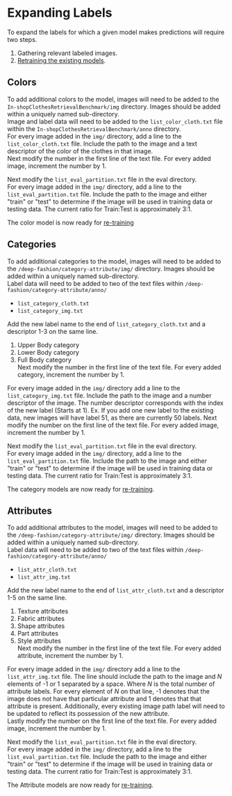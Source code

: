 # Expanding Labels

To expand the labels for which a given model makes predictions will require two steps.  
1. Gathering relevant labeled images.  
2. [Retraining the existing models](models.md#retraining).  

## Colors

To add additional colors to the model, images will need to be added to the `In-shopClothesRetrievalBenchmark/img` directory. Images should be added within a uniquely named sub-directory.  
Image and label data will need to be added to the `list_color_cloth.txt` file within the `In-shopClothesRetrievalBenchmark/anno` directory.  
For every image added in the `img/` directory, add a line to the `list_color_cloth.txt` file. Include the path to the image and a text descriptor of the color of the clothes in that image.  
Next modify the number in the first line of the text file. For every added image, increment the number by 1.

Next modify the `list_eval_partition.txt` file in the eval directory.  
For every image added in the `img/` directory, add a line to the `list_eval_partition.txt` file. Include the path to the image and either "train" or "test" to determine if the image will be used in training data or testing data. The current ratio for Train:Test is approximately 3:1.

The color model is now ready for [re-training](models.md#retraining)

## Categories

To add additional categories to the model, images will need to be added to the `/deep-fashion/category-attribute/img/` directory. Images should be added within a uniquely named sub-directory.  
Label data will need to be added to two of the text files within `/deep-fashion/category-attribute/anno/`

 * `list_category_cloth.txt`  
 * `list_category_img.txt`

Add the new label name to the end of `list_category_cloth.txt` and a descriptor 1-3 on the same line.  
1. Upper Body category  
2. Lower Body category  
3. Full Body category  
Next modify the number in the first line of the text file. For every added category, increment the number by 1.

For every image added in the `img/` directory add a line to the `list_category_img.txt` file. Include the path to the image and a number descriptor of the image. The number descriptor corresponds with the index of the new label (Starts at 1). Ex. If you add one new label to the existing data, new images will have label 51, as there are currently 50 labels.
Next modify the number on the first line of the text file. For every added image, increment the number by 1.

Next modify the `list_eval_partition.txt` file in the eval directory.  
For every image added in the `img/` directory, add a line to the `list_eval_partition.txt` file. Include the path to the image and either "train" or "test" to determine if the image will be used in training data or testing data. The current ratio for Train:Test is approximately 3:1.

The category models are now ready for [re-training](models.md#retraining).

## Attributes

To add additional attributes to the model, images will need to be added to the `/deep-fashion/category-attribute/img/` directory. Images should be added within a uniquely named sub-directory.  
Label data will need to be added to two of the text files within `/deep-fashion/category-attribute/anno/`

 * `list_attr_cloth.txt`  
 * `list_attr_img.txt`

Add the new label name to the end of `list_attr_cloth.txt` and a descriptor 1-5 on the same line.  
1. Texture attributes  
2. Fabric attributes  
3. Shape attributes  
4. Part attributes  
5. Style attributes  
Next modify the number in the first line of the text file. For every added attribute, increment the number by 1.

For every image added in the `img/` directory add a line to the `list_attr_img.txt` file. The line should include the path to the image and *N* elements of -1 or 1 separated by a space. Where *N* is the total number of attribute labels. For every element of *N* on that line, -1 denotes that the image does not have that particular attribute and 1 denotes that that attribute is present. Additionally, every existing image path label will need to be updated to reflect its possession of the new attribute.  
Lastly modify the number on the first line of the text file. For every added image, increment the number by 1.

Next modify the `list_eval_partition.txt` file in the eval directory.  
For every image added in the `img/` directory, add a line to the `list_eval_partition.txt` file. Include the path to the image and either "train" or "test" to determine if the image will be used in training data or testing data. The current ratio for Train:Test is approximately 3:1.

The Attribute models are now ready for [re-training](models.md#retraining).

